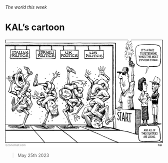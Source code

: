 ###### The world this week

# KAL’s cartoon 

#####  

![image](images/20230527_WWD000.png) 

> May 25th 2023 








